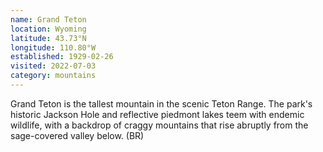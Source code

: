 ```yaml
---
name: Grand Teton
location: Wyoming
latitude: 43.73°N
longitude: 110.80°W
established: 1929-02-26
visited: 2022-07-03
category: mountains
---
```


Grand Teton is the tallest mountain in the scenic Teton Range. The park's historic Jackson Hole and reflective piedmont lakes teem with endemic wildlife, with a backdrop of craggy mountains that rise abruptly from the sage-covered valley below. (BR)
